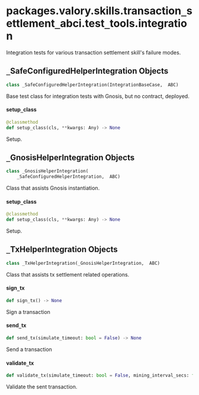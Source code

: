 <a id="packages.valory.skills.transaction_settlement_abci.test_tools.integration"></a>

# packages.valory.skills.transaction`_`settlement`_`abci.test`_`tools.integration

Integration tests for various transaction settlement skill's failure modes.

<a id="packages.valory.skills.transaction_settlement_abci.test_tools.integration._SafeConfiguredHelperIntegration"></a>

## `_`SafeConfiguredHelperIntegration Objects

```python
class _SafeConfiguredHelperIntegration(IntegrationBaseCase,  ABC)
```

Base test class for integration tests with Gnosis, but no contract, deployed.

<a id="packages.valory.skills.transaction_settlement_abci.test_tools.integration._SafeConfiguredHelperIntegration.setup_class"></a>

#### setup`_`class

```python
@classmethod
def setup_class(cls, **kwargs: Any) -> None
```

Setup.

<a id="packages.valory.skills.transaction_settlement_abci.test_tools.integration._GnosisHelperIntegration"></a>

## `_`GnosisHelperIntegration Objects

```python
class _GnosisHelperIntegration(
    _SafeConfiguredHelperIntegration,  ABC)
```

Class that assists Gnosis instantiation.

<a id="packages.valory.skills.transaction_settlement_abci.test_tools.integration._GnosisHelperIntegration.setup_class"></a>

#### setup`_`class

```python
@classmethod
def setup_class(cls, **kwargs: Any) -> None
```

Setup.

<a id="packages.valory.skills.transaction_settlement_abci.test_tools.integration._TxHelperIntegration"></a>

## `_`TxHelperIntegration Objects

```python
class _TxHelperIntegration(_GnosisHelperIntegration,  ABC)
```

Class that assists tx settlement related operations.

<a id="packages.valory.skills.transaction_settlement_abci.test_tools.integration._TxHelperIntegration.sign_tx"></a>

#### sign`_`tx

```python
def sign_tx() -> None
```

Sign a transaction

<a id="packages.valory.skills.transaction_settlement_abci.test_tools.integration._TxHelperIntegration.send_tx"></a>

#### send`_`tx

```python
def send_tx(simulate_timeout: bool = False) -> None
```

Send a transaction

<a id="packages.valory.skills.transaction_settlement_abci.test_tools.integration._TxHelperIntegration.validate_tx"></a>

#### validate`_`tx

```python
def validate_tx(simulate_timeout: bool = False, mining_interval_secs: float = 0) -> None
```

Validate the sent transaction.

